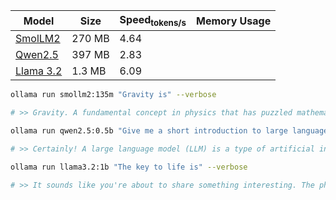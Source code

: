 

|  Model     | Size        |  Speed<sub>tokens/s     |  Memory Usage     |
|------------|-------------|-----------------|--------------------|
| [SmolLM2](https://ollama.com/library/smollm2:135m)    |270 MB       |4.64             |               |
| [Qwen2.5](https://ollama.com/library/qwen2.5:0.5b)    |397 MB       |2.83             |               |
| [Llama 3.2](https://ollama.com/library/llama3.2)      |1.3 MB       |6.09             |               |


```bash
ollama run smollm2:135m "Gravity is" --verbose

# >> Gravity. A fundamental concept in physics that has puzzled mathematicians and physicists for centuries. It arises from the way objects fall towards the ground due to gravity. However, it's fascinating to note that gravitational mass doesn't exactly depend on its density or composition - a subtle difference between gravity and inertia can arise.
```
```bash
ollama run qwen2.5:0.5b "Give me a short introduction to large language model." --verbose

# >> Certainly! A large language model (LLM) is a type of artificial intelligence system designed and trained using deep learning algorithms. These models can generate human-like text and perform specific tasks such as translation, summarization, machine translation, and more.
```
```bash
ollama run llama3.2:1b "The key to life is" --verbose

# >> It sounds like you're about to share something interesting. The phrase "The key to life" can refer to various things, and I'm curious - what are your thoughts on it? Are you looking for inspiration, wisdom, or perhaps a specific insight that will help guide you through life's journey?

```
